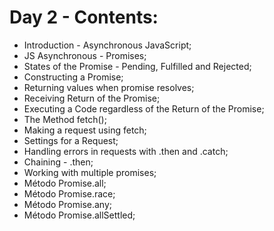# Day 2 - Contents: 

* Introduction - Asynchronous JavaScript; 
* JS Asynchronous - Promises; 
* States of the Promise - Pending, Fulfilled and Rejected; 
* Constructing a Promise; 
* Returning values when promise resolves; 
* Receiving Return of the Promise; 
* Executing a Code regardless of the Return of the Promise; 
* The Method fetch(); 
* Making a request using fetch; 
* Settings for a Request; 
* Handling errors in requests with .then and .catch; 
* Chaining - .then; 
* Working with multiple promises; 
* Método Promise.all; 
* Método Promise.race; 
* Método Promise.any; 
* Método Promise.allSettled; 
